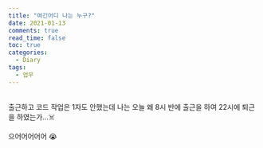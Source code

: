 ```yaml
---
title: "여긴어디 나는 누구?"
date: 2021-01-13
comments: true
read_time: false
toc: true
categories:
  - Diary
tags:
  - 업무
---
```


<br>
출근하고 코드 작업은 1자도 안했는데 나는 오늘 왜 8시 반에 출근을 하여 22시에 퇴근을 하였는가...☠️

으어어어어어 😭
